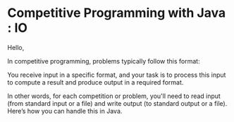 <h1>Competitive Programming with Java : IO</h1>
Hello,

In competitive programming, problems typically follow this format:

You receive input in a specific format, and your task is to process this input to compute a result and produce output in a required format.

In other words, for each competition or problem, you'll need to read input (from standard input or a file) and write output (to standard output or a file). Here’s how you can handle this in Java.